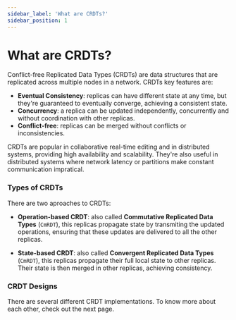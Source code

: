 ```yaml
---
sidebar_label: 'What are CRDTs?'
sidebar_position: 1
---
```


# What are CRDTs?

Conflict-free Replicated Data Types (CRDTs) are data structures that are replicated across multiple nodes in a network. CRDTs key features are:

- **Eventual Consistency**: replicas can have different state at any time, but they're guaranteed to eventually converge, achieving a consistent state.
- **Concurrency**: a replica can be updated independently, concurrently and without coordination with other replicas.
- **Conflict-free**: replicas can be merged without conflicts or inconsistencies.

CRDTs are popular in collaborative real-time editing and in distributed systems, providing high availability and scalability. They're also useful in distributed systems where network latency or partitions make constant communication impratical.

### Types of CRDTs

There are two aproaches to CRDTs:

- **Operation-based CRDT**: also called **Commutative Replicated Data Types** (`CmRDT`), this replicas propagate state by transmiting the updated operations, ensuring that these updates are delivered to all the other replicas.

- **State-based CRDT**: also called **Convergent Replicated Data Types** (`CmRDT`), this replicas propagate their full local state to other replicas. Their state is then merged in other replicas, achieving consistency.

### CRDT Designs

There are several different CRDT implementations. To know more about each other, check out the next page.